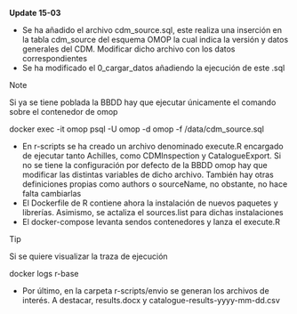 **Update 15-03**

- Se ha añadido el archivo cdm_source.sql, este realiza una inserción en la tabla cdm_source del esquema OMOP la cual indica la versión y datos generales del CDM. Modificar dicho archivo con los datos correspondientes
- Se ha modificado el 0_cargar_datos añadiendo la ejecución de este .sql
> [!NOTE]
> Si ya se tiene poblada la BBDD hay que ejecutar únicamente el comando sobre el contenedor de omop
>
> docker exec -it omop psql -U omop -d omop -f /data/cdm_source.sql

- En r-scripts se ha creado un archivo denominado execute.R encargado de ejecutar tanto Achilles, como CDMInspection y CatalogueExport. Si no se tiene la configuración por defecto de la BBDD omop hay que modificar las distintas variables de dicho archivo. También hay otras definiciones propias como authors o sourceName, no obstante, no hace falta cambiarlas
- El Dockerfile de R contiene ahora la instalación de nuevos paquetes y librerías. Asimismo, se actaliza el sources.list para dichas instalaciones
- El docker-compose levanta sendos contenedores y lanza el execute.R
> [!TIP]
> Si se quiere visualizar la traza de ejecución
> 
> docker logs r-base
- Por último, en la carpeta r-scripts/envio se generan los archivos de interés. A destacar, results.docx y catalogue-results-yyyy-mm-dd.csv



